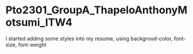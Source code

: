 # Pto2301_GroupA_ThapeloAnthonyMotsumi_ITW4
I started adding some styles into my resume, using backgroud-color, font-size, font-weight
